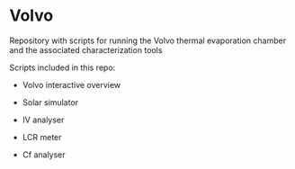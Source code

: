# Volvo
Repository with scripts for running the Volvo thermal evaporation chamber and the associated characterization tools

Scripts included in this repo:

 - Volvo interactive overview

 - Solar simulator

 - IV analyser

 - LCR meter

 - Cf analyser

